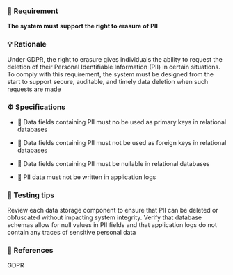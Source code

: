 ### 📌 Requirement
**The system must support the right to erasure of PII**


### 💡 Rationale 
Under GDPR, the right to erasure gives individuals the ability to request the deletion of their Personal Identifiable Information (PII) in certain situations. To comply with this requirement, the system must be designed from the start to support secure, auditable, and timely data deletion when such requests are made


### ⚙️ Specifications 

- 📘 Data fields containing PII must no be used as primary keys in relational databases

- 📘 Data fields containing PII must not be used as foreign keys in relational databases

- 📘 Data fields containing PII must be nullable in relational databases

- 📘 PII data must not be written in application logs 


### 🧪 Testing tips 

Review each data storage component to ensure that PII can be deleted or obfuscated without impacting system integrity. Verify that database schemas allow for null values in PII fields and that application logs do not contain any traces of sensitive personal data


### 🔗 References 
GDPR
